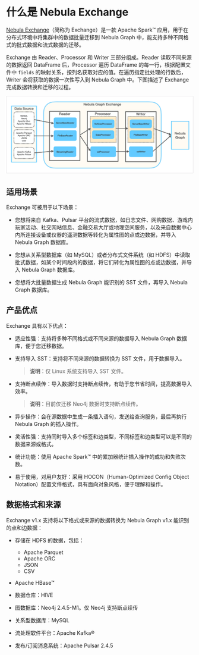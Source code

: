 # 什么是 Nebula Exchange

[Nebula Exchange](https://github.com/vesoft-inc/nebula-java/tree/v1.0/tools)（简称为 Exchange）是一款 Apache Spark&trade; 应用，用于在分布式环境中将集群中的数据批量迁移到 Nebula Graph 中，能支持多种不同格式的批式数据和流式数据的迁移。

Exchange 由 Reader、Processor 和 Writer 三部分组成。Reader 读取不同来源的数据返回 DataFrame 后，Processor 遍历 DataFrame 的每一行，根据配置文件中 `fields` 的映射关系，按列名获取对应的值。在遍历指定批处理的行数后，Writer 会将获取的数据一次性写入到 Nebula Graph 中。下图描述了 Exchange 完成数据转换和迁移的过程。

![Nebula Graph&reg; Exchange 由 Reader、Pocessor、Writer 组成，可以完成多种不同格式和来源的数据向 Nebula Graph 的迁移](../figs/ex-ug-001.png "Nebula Graph&reg; Exchange 转数据转换和迁移的过程")

## 适用场景

Exchange 可被用于以下场景：

- 您想将来自 Kafka、Pulsar 平台的流式数据，如日志文件、网购数据、游戏内玩家活动、社交网站信息、金融交易大厅或地理空间服务，以及来自数据中心内所连接设备或仪器的遥测数据等转化为属性图的点或边数据，并导入 Nebula Graph 数据库。

- 您想从关系型数据库（如 MySQL）或者分布式文件系统（如 HDFS）中读取批式数据，如某个时间段内的数据，将它们转化为属性图的点或边数据，并导入 Nebula Graph 数据库。

- 您想将大批量数据生成 Nebula Graph 能识别的 SST 文件，再导入 Nebula Graph 数据库。

## 产品优点

Exchange 具有以下优点：

- 适应性强：支持将多种不同格式或不同来源的数据导入 Nebula Graph 数据库，便于您迁移数据。

- 支持导入 SST：支持将不同来源的数据转换为 SST 文件，用于数据导入。
  > **说明**：仅 Linux 系统支持导入 SST 文件。

- 支持断点续传：导入数据时支持断点续传，有助于您节省时间，提高数据导入效率。
  > **说明**：目前仅迁移 Neo4j 数据时支持断点续传。

- 异步操作：会在源数据中生成一条插入语句，发送给查询服务，最后再执行 Nebula Graph 的插入操作。

- 灵活性强：支持同时导入多个标签和边类型，不同标签和边类型可以是不同的数据来源或格式。

- 统计功能：使用 Apache Spark&trade; 中的累加器统计插入操作的成功和失败次数。

- 易于使用，对用户友好：采用 HOCON（Human-Optimized Config Object Notation）配置文件格式，具有面向对象风格，便于理解和操作。

## 数据格式和来源

Exchange v1.x 支持将以下格式或来源的数据转换为 Nebula Graph v1.x 能识别的点和边数据：

- 存储在 HDFS 的数据，包括：
  - Apache Parquet
  - Apache ORC
  - JSON
  - CSV

- Apache HBase&trade;

- 数据仓库：HIVE

- 图数据库：Neo4j 2.4.5-M1。仅 Neo4j 支持断点续传

- 关系型数据库：MySQL

- 流处理软件平台：Apache Kafka&reg;

- 发布/订阅消息系统：Apache Pulsar 2.4.5
